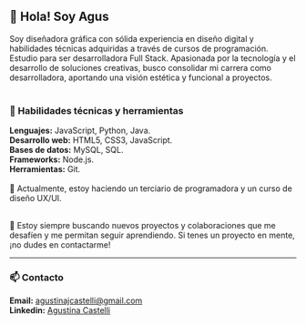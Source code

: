 <h2>👋 Hola! Soy Agus </h2>
Soy diseñadora gráfica con sólida experiencia en diseño digital y habilidades técnicas adquiridas a través de cursos de programación. Estudio para ser desarrolladora Full Stack. Apasionada por la tecnología y el desarrollo de soluciones creativas, busco consolidar mi carrera como desarrolladora, aportando una visión estética y funcional a proyectos.
<br><br>
<b><h3>🔧 Habilidades técnicas y herramientas</h3></b>
<b>Lenguajes:</b> JavaScript, Python, Java.<br>
<b>Desarrollo web:</b> HTML5, CSS3, JavaScript.<br>
<b>Bases de datos:</b> MySQL, SQL.<br>
<b>Frameworks:</b> Node.js.<br>
<b>Herramientas:</b> Git.<br>
<br>
🌱 Actualmente, estoy haciendo un terciario de programadora y un curso de diseño UX/UI.<br><br>

🚀 Estoy siempre buscando nuevos proyectos y colaboraciones que me desafíen y me permitan seguir aprendiendo. Si tenes un proyecto en mente, ¡no dudes en contactarme!
<hr>
<b><h3>📫 Contacto</h3></b>

<b>Email:</b> agustinajcastelli@gmail.com <br>
<b>Linkedin:</b> [Agustina Castelli](https://www.linkedin.com/in/aguscastelli/)
